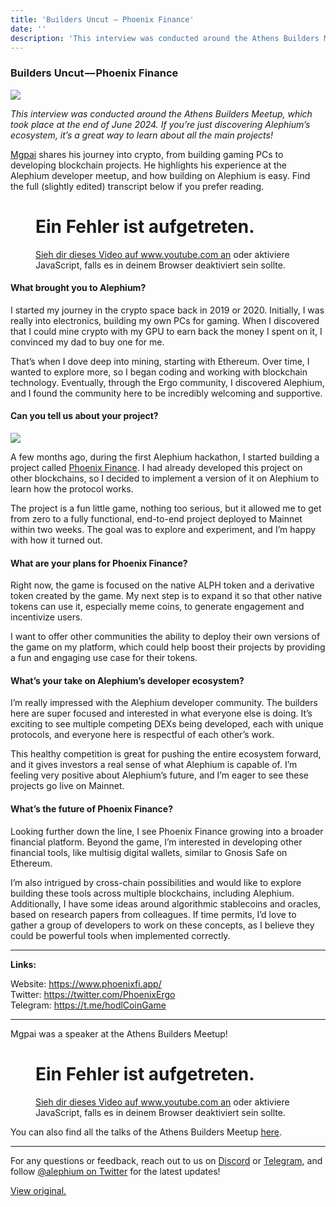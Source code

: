 ```yaml
---
title: 'Builders Uncut — Phoenix Finance'
date: ''
description: 'This interview was conducted around the Athens Builders Meetup, which took place at the end of June 2024. If you’re just discovering…'
---
```


### Builders Uncut — Phoenix Finance

![](https://cdn-images-1.medium.com/max/800/1*N3spZm23xrMX99o728NcIQ.png)

_This interview was conducted around the Athens Builders Meetup, which took place at the end of June 2024. If you’re just discovering Alephium’s ecosystem, it’s a great way to learn about all the main projects!_

<a href="https://x.com/shishirpai" class="markup--anchor markup--p-anchor" data-href="https://x.com/shishirpai" rel="noopener" target="_blank">Mgpai</a> shares his journey into crypto, from building gaming PCs to developing blockchain projects. He highlights his experience at the Alephium developer meetup, and how building on Alephium is easy. Find the full (slightly edited) transcript below if you prefer reading.

<figure id="3850" class="graf graf--figure graf--iframe graf-after--p">

<h1 id="ein-fehler-ist-aufgetreten." class="message">Ein Fehler ist aufgetreten.</h1>
<a href="https://www.youtube.com/watch?v=1TUzuEMt2VM" target="_blank">Sieh dir dieses Video auf www.youtube.com an</a> oder aktiviere JavaScript, falls es in deinem Browser deaktiviert sein sollte.
</figure>

#### What brought you to Alephium?

I started my journey in the crypto space back in 2019 or 2020. Initially, I was really into electronics, building my own PCs for gaming. When I discovered that I could mine crypto with my GPU to earn back the money I spent on it, I convinced my dad to buy one for me.

That’s when I dove deep into mining, starting with Ethereum. Over time, I wanted to explore more, so I began coding and working with blockchain technology. Eventually, through the Ergo community, I discovered Alephium, and I found the community here to be incredibly welcoming and supportive.

#### Can you tell us about your project?

![](https://cdn-images-1.medium.com/max/800/1*XzXvoP36hbu_Um_PyM7rnA.png)

A few months ago, during the first Alephium hackathon, I started building a project called <a href="https://www.phoenixfi.app/" class="markup--anchor markup--p-anchor" data-href="https://www.phoenixfi.app/" rel="noopener" target="_blank">Phoenix Finance</a>. I had already developed this project on other blockchains, so I decided to implement a version of it on Alephium to learn how the protocol works.

The project is a fun little game, nothing too serious, but it allowed me to get from zero to a fully functional, end-to-end project deployed to Mainnet within two weeks. The goal was to explore and experiment, and I’m happy with how it turned out.

#### What are your plans for Phoenix Finance?

Right now, the game is focused on the native ALPH token and a derivative token created by the game. My next step is to expand it so that other native tokens can use it, especially meme coins, to generate engagement and incentivize users.

I want to offer other communities the ability to deploy their own versions of the game on my platform, which could help boost their projects by providing a fun and engaging use case for their tokens.

#### What’s your take on Alephium’s developer ecosystem?

I’m really impressed with the Alephium developer community. The builders here are super focused and interested in what everyone else is doing. It’s exciting to see multiple competing DEXs being developed, each with unique protocols, and everyone here is respectful of each other’s work.

This healthy competition is great for pushing the entire ecosystem forward, and it gives investors a real sense of what Alephium is capable of. I’m feeling very positive about Alephium’s future, and I’m eager to see these projects go live on Mainnet.

#### What’s the future of Phoenix Finance?

Looking further down the line, I see Phoenix Finance growing into a broader financial platform. Beyond the game, I’m interested in developing other financial tools, like multisig digital wallets, similar to Gnosis Safe on Ethereum.

I’m also intrigued by cross-chain possibilities and would like to explore building these tools across multiple blockchains, including Alephium. Additionally, I have some ideas around algorithmic stablecoins and oracles, based on research papers from colleagues. If time permits, I’d love to gather a group of developers to work on these concepts, as I believe they could be powerful tools when implemented correctly.

---

**Links:**

Website: <a href="https://www.phoenixfi.app/" class="markup--anchor markup--p-anchor" data-href="https://www.phoenixfi.app/" rel="nofollow noopener" target="_blank">https://www.phoenixfi.app/</a>  
Twitter: <a href="https://twitter.com/PhoenixErgo" class="markup--anchor markup--p-anchor" data-href="https://twitter.com/PhoenixErgo" rel="nofollow noopener" target="_blank">https://twitter.com/PhoenixErgo</a>  
Telegram: <a href="https://t.me/hodlCoinGame" class="markup--anchor markup--p-anchor" data-href="https://t.me/hodlCoinGame" rel="nofollow noopener" target="_blank">https://t.me/hodlCoinGame</a>

---

Mgpai was a speaker at the Athens Builders Meetup!

<figure id="ae13" class="graf graf--figure graf--iframe graf-after--p">

<h1 id="ein-fehler-ist-aufgetreten." class="message">Ein Fehler ist aufgetreten.</h1>
<a href="https://www.youtube.com/watch?v=jhzjXJjMDSk" target="_blank">Sieh dir dieses Video auf www.youtube.com an</a> oder aktiviere JavaScript, falls es in deinem Browser deaktiviert sein sollte.
</figure>

You can also find all the talks of the Athens Builders Meetup <a href="https://medium.com/@alephium/all-the-athens-meetup-presentations-f419195640ce" class="markup--anchor markup--p-anchor" data-href="https://medium.com/@alephium/all-the-athens-meetup-presentations-f419195640ce" rel="noopener" target="_blank">here</a>.

---

For any questions or feedback, reach out to us on <a href="http://alephium.org/discord" class="markup--anchor markup--p-anchor" data-href="http://alephium.org/discord" rel="noopener ugc nofollow noopener" target="_blank">Discord</a> or <a href="https://t.me/alephiumgroup" class="markup--anchor markup--p-anchor" data-href="https://t.me/alephiumgroup" rel="noopener ugc nofollow noopener" target="_blank">Telegram</a>, and follow <a href="https://x.com/alephium" class="markup--anchor markup--p-anchor" data-href="https://x.com/alephium" rel="noopener ugc nofollow noopener" target="_blank">@alephium on Twitter</a> for the latest updates!

[View original.](https://medium.com/p/98744dd31eb5)
